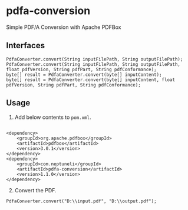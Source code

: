 # pdfa-conversion
Simple PDF/A Conversion with Apache PDFBox

## Interfaces

```
PdfaConverter.convert(String inputFilePath, String outputFilePath);
PdfaConverter.convert(String inputFilePath, String outputFilePath, float pdfVersion, String pdfPart, String pdfConformance);
byte[] result = PdfaConverter.convert(byte[] inputContent);
byte[] result = PdfaConverter.convert(byte[] inputContent, float pdfVersion, String pdfPart, String pdfConformance);
```

## Usage

1. Add below contents to `pom.xml`.

```

<dependency>
	<groupId>org.apache.pdfbox</groupId>
	<artifactId>pdfbox</artifactId>
	<version>3.0.1</version>
</dependency>
<dependency>
	<groupId>com.neptuneli</groupId>
	<artifactId>pdfa-conversion</artifactId>
	<version>1.1.0</version>
</dependency>
```

2. Convert the PDF.

```
PdfaConverter.convert("D:\\input.pdf", "D:\\output.pdf");
```
